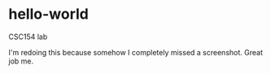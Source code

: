# hello-world
CSC154 lab

I'm redoing this because somehow I completely missed a screenshot.
Great job me.
